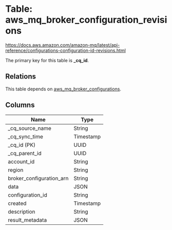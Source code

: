 # Table: aws_mq_broker_configuration_revisions

https://docs.aws.amazon.com/amazon-mq/latest/api-reference/configurations-configuration-id-revisions.html

The primary key for this table is **_cq_id**.

## Relations

This table depends on [aws_mq_broker_configurations](aws_mq_broker_configurations).

## Columns

| Name          | Type          |
| ------------- | ------------- |
|_cq_source_name|String|
|_cq_sync_time|Timestamp|
|_cq_id (PK)|UUID|
|_cq_parent_id|UUID|
|account_id|String|
|region|String|
|broker_configuration_arn|String|
|data|JSON|
|configuration_id|String|
|created|Timestamp|
|description|String|
|result_metadata|JSON|